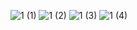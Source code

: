 ![1 (1)](https://github.com/programingmehdidehghani/BatmanApi/assets/74426462/985cb302-bd8a-47b0-9c8d-f56d80ca1aa5)
![1 (2)](https://github.com/programingmehdidehghani/BatmanApi/assets/74426462/476c6646-ece4-402e-9215-5819758f2b03)
![1 (3)](https://github.com/programingmehdidehghani/BatmanApi/assets/74426462/04ac573f-52e8-4480-91bf-e37b5d54742b)
![1 (4)](https://github.com/programingmehdidehghani/BatmanApi/assets/74426462/7909a8a7-2c56-4bf6-b394-b8efd13def65)
